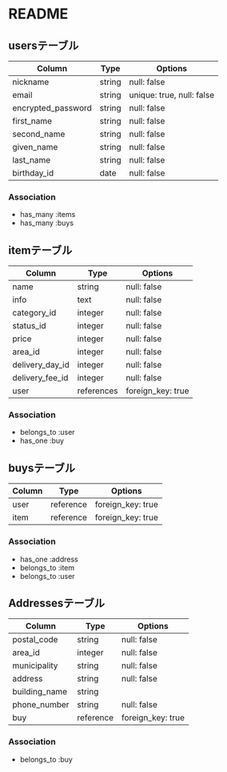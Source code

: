 # README
## usersテーブル

| Column              | Type    | Options                    |
| ------------------- | ------- | -------------------------- |
| nickname            | string  | null: false                |
| email               | string  | unique: true, null: false  |
| encrypted_password  | string  | null: false                |
| first_name          | string  | null: false                |
| second_name         | string  | null: false                |
| given_name          | string  | null: false                |
| last_name           | string  | null: false                |
| birthday_id         | date    | null: false                |


### Association

- has_many :items
- has_many :buys

## itemテーブル

| Column          | Type       | Options           |
| --------------- | ---------- | ----------------- |
| name　　　       | string     | null: false       |
| info            | text       | null: false       |
| category_id     | integer    | null: false       |
| status_id       | integer    | null: false       |
| price           | integer    | null: false       |
| area_id         | integer    | null: false       |
| delivery_day_id         | integer    | null: false       |
| delivery_fee_id | integer    | null: false       |
| user            | references | foreign_key: true |


### Association

- belongs_to :user
- has_one :buy

## buysテーブル

| Column      | Type      | Options           |
| ----------- | --------- | ----------------- |
| user        | reference | foreign_key: true |
| item        | reference | foreign_key: true |

### Association

- has_one :address
- belongs_to :item
- belongs_to :user

## Addressesテーブル

| Column         | Type      | Options           |
| -------------- | --------- | ----------------- |
| postal_code    | string    | null: false       |
| area_id | integer   | null: false       |
| municipality   | string    | null: false       |
| address        | string    | null: false       |
| building_name  | string    |                   |
| phone_number   | string    | null: false       |
| buy            | reference | foreign_key: true |

### Association
 
- belongs_to :buy